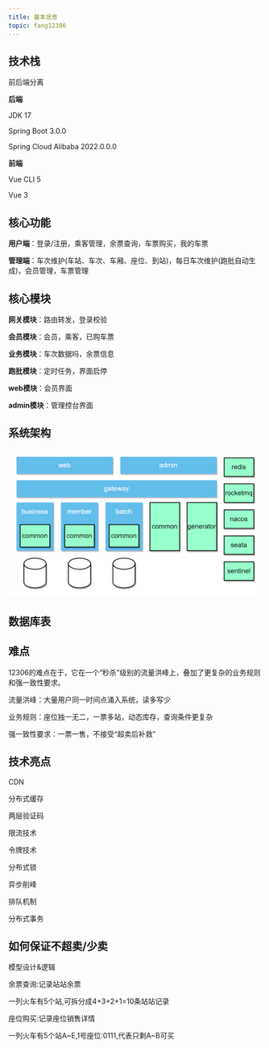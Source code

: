 ```yaml
---
title: 基本信息
topic: fang12306
---
```




## 技术栈

前后端分离

**后端**

 JDK 17

Spring Boot 3.0.0

Spring Cloud Alibaba 2022.0.0.0

**前端**

Vue CLI 5

Vue 3

## 核心功能

**用户端**：登录/注册，乘客管理，余票查询，车票购买，我的车票

**管理端**：车次维护(车站、车次、车厢、座位、到站)，每日车次维护(跑批自动生成)，会员管理，车票管理

## 核心模块

**网关模块**：路由转发，登录校验

**会员模块**：会员，乘客，已购车票

**业务模块**：车次数据吗，余票信息

**跑批模块**：定时任务，界面启停

**web模块**：会员界面

**admin模块**：管理控台界面

## 系统架构

![image-20250922135917102](../../images/系统架构.png)

## 数据库表



## 难点

12306的难点在于，它在一个“秒杀”级别的流量洪峰上，叠加了更复杂的业务规则和强一致性要求。

流量洪峰：大量用户同一时间点涌入系统，读多写少

业务规则：座位独一无二，一票多站，动态库存，查询条件更复杂

强一致性要求：一票一售，不接受“超卖后补救”

## 技术亮点

CDN

分布式缓存

两层验证码

限流技术

令牌技术

分布式锁

异步削峰

排队机制

分布式事务

## 如何保证不超卖/少卖

模型设计&逻辑

余票查询:记录站站余票

一列火车有5个站,可拆分成4+3+2+1=10条站站记录

座位购买:记录座位销售详情

一列火车有5个站A~E,1号座位:0111,代表只剩A~B可买


